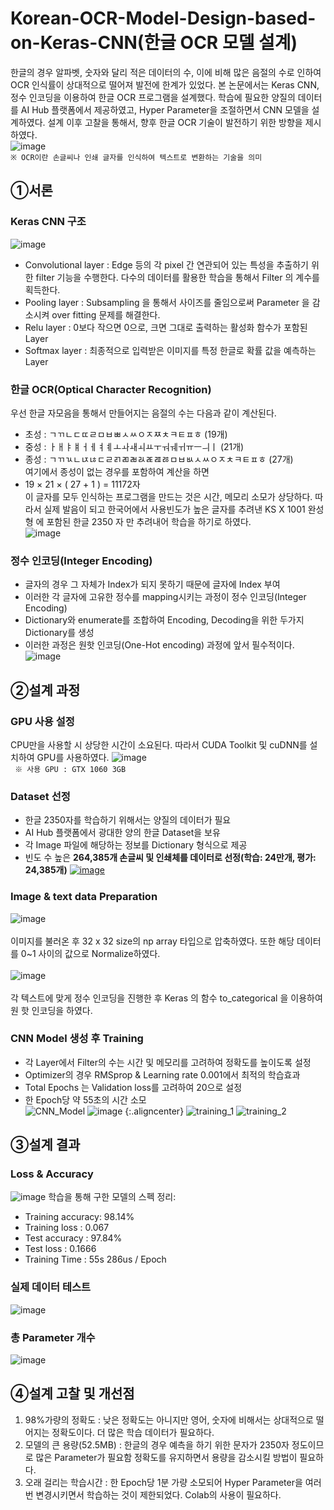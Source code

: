 # Korean-OCR-Model-Design-based-on-Keras-CNN(한글 OCR 모델 설계)
 한글의 경우 알파벳, 숫자와 달리 적은 데이터의 수, 이에 비해 많은 음절의 수로 인하여 OCR 인식률이 상대적으로 떨어져 발전에 한계가 있었다. 본 논문에서는 Keras CNN, 정수 인코딩을 이용하여 한글 OCR 프로그램을 설계했다. 학습에 필요한 양질의 데이터를 AI Hub 플랫폼에서 제공하였고, Hyper Parameter을 조절하면서 CNN 모델을 설계하였다. 설계 이후 고찰을 통해서, 향후 한글 OCR 기술이 발전하기 위한 방향을 제시하였다.<br>
 ![image](https://user-images.githubusercontent.com/68767122/89760339-2342a880-db27-11ea-95da-196723db9a98.png)<br>
`※ OCR이란 손글씨나 인쇄 글자를 인식하여 텍스트로 변환하는 기술을 의미`
## ①서론
### Keras CNN 구조
![image](https://user-images.githubusercontent.com/68767122/89760971-63eef180-db28-11ea-9cac-8e74de83a485.png)<br>
- Convolutional layer : Edge 등의 각 pixel 간 연관되어 있는 특성을 추출하기 위한 filter 기능을 수행한다. 다수의 데이터를 활용한 학습을 통해서 Filter 의 계수를 획득한다. <br>
- Pooling layer : Subsampling 을 통해서 사이즈를 줄임으로써 Parameter 을 감소시켜 over fitting 문제를 해결한다.<br>
- Relu layer : 0보다 작으면 0으로, 크면 그대로 출력하는 활성화 함수가 포함된 Layer<br>
- Softmax layer : 최종적으로 입력받은 이미지를 특정 한글로 확률 값을 예측하는 Layer<br>
### 한글 OCR(Optical Character Recognition)
우선 한글 자모음을 통해서 만들어지는 음절의 수는 다음과 같이 계산된다.<br>
- 초성 : ㄱㄲㄴㄷㄸㄹㅁㅂㅃㅅㅆㅇㅈㅉㅊㅋㅌㅍㅎ (19개)<br>
- 중성 : ㅏㅐㅑㅒㅓㅔㅕㅖㅗㅘㅙㅚㅛㅜㅝㅞㅟㅠㅡㅢㅣ (21개)<br>
- 종성 : ㄱㄲㄳㄴㄵㄶㄷㄹㄺㄻㄼㄽㄾㄿㅀㅁㅂㅄㅅㅆㅇㅈㅊㅋㅌㅍㅎ (27개)<br>
여기에서 종성이 없는 경우를 포함하여 계산을 하면<br>
- 19 × 21 × ( 27 + 1 ) = 11172자<br>
이 글자를 모두 인식하는 프로그램을 만드는 것은 시간, 메모리 소모가 상당하다. 따라서 실제 발음이 되고 한국어에서 사용빈도가 높은 글자를 추려낸 KS X 1001 완성형 에 포함된 한글 2350 자 만 추려내어 학습을 하기로 하였다.<br>
![image](https://user-images.githubusercontent.com/68767122/89763047-a6b2c880-db2c-11ea-8029-1342e4706732.png)
### 정수 인코딩(Integer Encoding)
- 글자의 경우 그 자체가 Index가 되지 못하기 때문에 글자에 Index 부여
- 이러한 각 글자에 고유한 정수를 mapping시키는 과정이 정수 인코딩(Integer Encoding)
- Dictionary와 enumerate를 조합하여 Encoding, Decoding을 위한 두가지 Dictionary를 생성
- 이러한 과정은 원핫 인코딩(One-Hot encoding) 과정에 앞서 필수적이다.
![image](https://user-images.githubusercontent.com/68767122/89763785-3016ca80-db2e-11ea-9ff0-ce7a82df3bec.png)
## ②설계 과정
### GPU 사용 설정
CPU만을 사용할 시 상당한 시간이 소요된다. 따라서 CUDA Toolkit 및 cuDNN를 설치하여 GPU를 사용하였다.
![image](https://user-images.githubusercontent.com/68767122/89764089-c4812d00-db2e-11ea-82dc-9996c5a98707.png)<br>
` ※ 사용 GPU : GTX 1060 3GB`
### Dataset 선정
- 한글 2350자를 학습하기 위해서는 양질의 데이터가 필요
- AI Hub 플랫폼에서 광대한 양의 한글 Dataset을 보유
- 각 Image 파일에 해당하는 정보를 Dictionary 형식으로 제공
- 빈도 수 높은 <b>264,385개 손글씨 및 인쇄체를 데이터로 선정(학습: 24만개, 평가: 24,385개)</b>
[![image](https://user-images.githubusercontent.com/68767122/89764865-3148f700-db30-11ea-90d7-9df8a151bb5d.png)
](http://www.aihub.or.kr/aidata/133)
### Image & text data Preparation
![image](https://user-images.githubusercontent.com/68767122/89766983-fea0fd80-db33-11ea-9a99-4a612a2bf3f1.png)<br><br>
이미지를 불러온 후 32 x 32 size의 np array 타입으로 압축하였다. 또한 해당 데이터를 0~1 사이의 값으로 Normalize하였다.<br><br>
![image](https://user-images.githubusercontent.com/68767122/89767268-91da3300-db34-11ea-9147-a99dd869e4c0.png)<br><br>
각 텍스트에 맞게 정수 인코딩을 진행한 후 Keras 의 함수 to_categorical 을 이용하여 원 핫 인코딩을 하였다.<br>
### CNN Model 생성 후 Training
- 각 Layer에서 Filter의 수는 시간 및 메모리를 고려하여 정확도를 높이도록 설정
- Optimizer의 경우 RMSprop & Learning rate 0.001에서 최적의 학습효과
- Total Epochs 는 Validation loss를 고려하여 20으로 설정
- 한 Epoch당 약 55초의 시간 소모<br>
![CNN_Model](https://user-images.githubusercontent.com/68767122/89773114-44fb5a00-db3e-11ea-964f-17ac83028d4b.JPG)
![image](https://user-images.githubusercontent.com/68767122/89773595-32cdeb80-db3f-11ea-92ba-8ab4b20663b7.png) {:.aligncenter}
![training_1](https://user-images.githubusercontent.com/68767122/89773422-d2d74500-db3e-11ea-9cc7-82247dccc88e.JPG)
![training_2](https://user-images.githubusercontent.com/68767122/89774140-3e6de200-db40-11ea-9ec6-8040d37c20b8.JPG)
## ③설계 결과
### Loss & Accuracy
![image](https://user-images.githubusercontent.com/68767122/89774552-159a1c80-db41-11ea-9916-3e0d768e21e6.png)
학습을 통해 구한 모델의 스펙 정리:
- Training accuracy: 98.14%
- Training loss : 0.067
- Test accuracy : 97.84%
- Test loss : 0.1666
- Training Time : 55s 286us / Epoch
### 실제 데이터 테스트
![image](https://user-images.githubusercontent.com/68767122/89775006-e3d58580-db41-11ea-8210-9b777b18fe60.png)
### 총 Parameter 개수
![image](https://user-images.githubusercontent.com/68767122/89775107-18e1d800-db42-11ea-8157-f4f6adb85d7d.png)
## ④설계 고찰 및 개선점
1. 98%가량의 정확도 : 낮은 정확도는 아니지만 영어, 숫자에 비해서는 상대적으로 떨어지는 정확도이다. 더 많은 학습 데이터가 필요하다.
1. 모델의 큰 용량(52.5MB) : 한글의 경우 예측을 하기 위한 문자가 2350자 정도이므로 많은 Parameter가 
필요함 정확도를 유지하면서 용량을 감소시킬 방법이 필요하다.
1. 오래 걸리는 학습시간 : 한 Epoch당 1분 가량 소모되어 Hyper Parameter을 여러번 변경시키면서 학습하는 것이 제한되었다. 
Colab의 사용이 필요하다.
